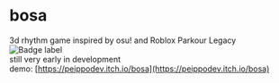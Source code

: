 # bosa

3d rhythm game inspired by osu! and Roblox Parkour Legacy<br>
![Badge label](https://img.shields.io/badge/i_am-tired-red)<br>
still very early in development<br>
demo: [https://peippodev.itch.io/bosa](https://peippodev.itch.io/bosa)
